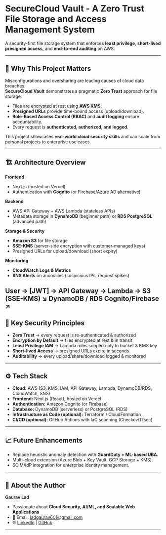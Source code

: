 # SecureCloud Vault - A Zero Trust File Storage and Access Management System

A security-first file storage system that enforces **least privilege**, **short-lived presigned access**, and **end-to-end auditing** on AWS.

---

## 🌟 Why This Project Matters
Misconfigurations and oversharing are leading causes of cloud data breaches.  
**SecureCloud Vault** demonstrates a pragmatic **Zero Trust** approach for file storage:
- Files are encrypted at rest using **AWS KMS**.
- **Presigned URLs** provide time-bound access (upload/download).
- **Role-Based Access Control (RBAC)** and **audit logging** ensure accountability.
- Every request is **authenticated, authorized, and logged**.

This project showcases **real-world cloud security skills** and can scale from personal projects to enterprise use cases.

---

## 🏗️ Architecture Overview

**Frontend**
- Next.js (hosted on Vercel)
- Authentication with **Cognito** (or Firebase/Azure AD alternative)

**Backend**
- AWS API Gateway + AWS Lambda (stateless APIs)
- Metadata storage in **DynamoDB** (beginner path) or **RDS PostgreSQL** (advanced path)

**Storage & Security**
- **Amazon S3** for file storage
- **SSE-KMS** (server-side encryption with customer-managed keys)
- Presigned URLs for upload/download (short expiry)

**Monitoring**
- **CloudWatch Logs & Metrics**
- **SNS Alerts** on anomalies (suspicious IPs, request spikes)

User → [JWT] → API Gateway → Lambda → S3 (SSE-KMS)
↘︎ DynamoDB / RDS
Cognito/Firebase ↗︎
---

## 🔐 Key Security Principles

- **Zero Trust** → every request is re-authenticated & authorized
- **Encryption by Default** → files encrypted at rest & in transit
- **Least Privilege IAM** → Lambda roles scoped only to bucket & KMS key
- **Short-lived Access** → presigned URLs expire in seconds
- **Auditability** → every upload/share/download logged & monitored

---

<!--## 🚀 Demo Scenarios (for recruiters/interviewers)

1. **Upload a File** → Presigned PUT URL → Encrypted in S3 (verify via metadata).
2. **Time-Bound Share** → Share with another user for 2 minutes → Attempt after expiry → Access Denied.
3. **Audit Logs** → Admin views recent file actions and anomalies.
4. **Anomaly Detection** → Trigger multiple downloads → SNS alert sent to user + admin.

---  -->

## ⚙️ Tech Stack

- **Cloud:** AWS (S3, KMS, IAM, API Gateway, Lambda, DynamoDB/RDS, CloudWatch, SNS)
- **Frontend:** Next.js (React), hosted on Vercel
- **Authentication:** Amazon Cognito (or Firebase)
- **Database:** DynamoDB (serverless) or PostgreSQL (RDS)
- **Infrastructure as Code (optional):** Terraform / CloudFormation
- **CI/CD (optional):** GitHub Actions with IaC scanning (Checkov/Tfsec)

---

## 📈 Future Enhancements

- Replace heuristic anomaly detection with **GuardDuty + ML-based UBA**.
- Multi-cloud extension (Azure Blob + Key Vault, GCP Storage + KMS).
- SCIM/IdP integration for enterprise identity management.

---

## 🙋 About the Author
**Gaurav Lad** 
- Passionate about **Cloud Security, AI/ML, and Scalable Web Applications**  
- 📩 Email: ladgaurav601@gmail.com  
- 🌐 [LinkedIn](https://www.linkedin.com/in/gaurav-lad137) | [GitHub](https://github.com/Gaurav-137)

---
